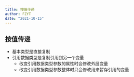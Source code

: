 ```yaml
---
title: 按值传递
author: FZYT
date: "2021-10-15"
---
```


## 按值传递

- 基本类型是直接复制
- 引用数据类型是复制引用到另一个变量
  - 改变引用数据类型参数的属性时会修改外层变量
  - 改变引用数据类型参数整体时只会修改用来暂存引用的变量

<Vssue :title="$title" />
